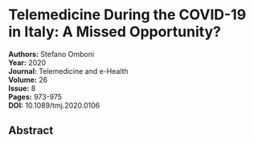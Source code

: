 # Telemedicine During the COVID-19 in Italy: A Missed Opportunity?

**Authors:** Stefano Omboni  
**Year:** 2020  
**Journal:** Telemedicine and e-Health  
**Volume:** 26  
**Issue:** 8  
**Pages:** 973-975  
**DOI:** 10.1089/tmj.2020.0106  

## Abstract


